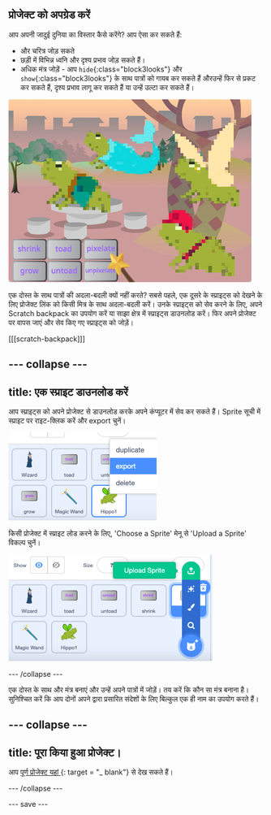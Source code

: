 ## प्रोजेक्ट को अपग्रेड करें

आप अपनी जादुई दुनिया का विस्तार कैसे करेंगे? आप ऐसा कर सकते हैं:
+ और चरित्र जोड़ सकते
+ छड़ी में विभिन्न ध्वनि और दृश्य प्रभाव जोड़ सकते हैं।
+ अधिक मंत्र जोड़ें - आप `hide`{:class="block3looks"} और `show`{:class="block3looks"} के साथ पात्रों को गायब कर सकते हैं औरउन्हें फिर से प्रकट कर सकते हैं, दृश्य प्रभाव लागू कर सकते हैं या उन्हें उल्टा कर सकते हैं।

![चार स्प्राइट्स वाला एक प्रोजेक्ट और नए पिक्सेलेट स्पेल बटन जोड़े गए।](images/upgrade-step.png)

एक दोस्त के साथ पात्रों की अदला-बदली क्यों नहीं करते? सबसे पहले, एक दूसरे के स्प्राइट्स को देखने के लिए प्रोजेक्ट लिंक को किसी मित्र के साथ अदला-बदली करें। उनके स्प्राइट्स को सेव करने के लिए, अपने Scratch backpack का उपयोग करें या साझा क्षेत्र में स्प्राइट्स डाउनलोड करें। फिर अपने प्रोजेक्ट पर वापस जाएं और सेव किए गए स्प्राइट्स को जोड़ें।

[[[scratch-backpack]]]

--- collapse ---
---
title: एक स्प्राइट डाउनलोड करें
---

आप स्प्राइट्स को अपने प्रोजेक्ट से डाउनलोड करके अपने कंप्यूटर में सेव कर सकते हैं। Sprite सूची में स्प्राइट पर राइट-क्लिक करें और export चुनें।

![Sprite सूची में पॉपअप मेनू।](images/export-sprite.png)

किसी प्रोजेक्ट में स्प्राइट लोड करने के लिए, 'Choose a Sprite' मेनू से 'Upload a Sprite' विकल्प चुनें।

![Upload a Sprite विकल्प दिखाते हुए विस्तारित Choose a Sprite मेनू ।](images/upload-sprite.png)

--- /collapse ---

एक दोस्त के साथ और मंत्र बनाएं और उन्हें अपने पात्रों में जोड़ें। तय करें कि कौन सा मंत्र बनाना है। सुनिश्चित करें कि आप दोनों अपने द्वारा प्रसारित संदेशों के लिए बिल्कुल एक ही नाम का उपयोग करते हैं।

--- collapse ---
---
title: पूरा किया हुआ प्रोजेक्ट।
---

आप [ पूर्ण प्रोजेक्ट यहां ](https://scratch.mit.edu/projects/518413238/) {: target = "_ blank"} से देख सकते हैं।

--- /collapse ---

--- save ---
